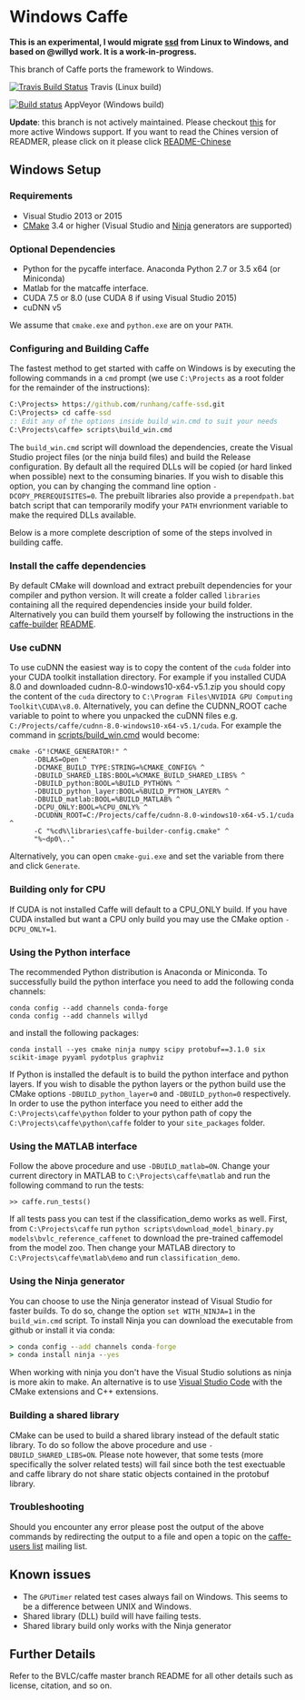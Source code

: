 # Windows Caffe

**This is an experimental, I would migrate [ssd](https://github.com/weiliu89/caffe/tree/ssd) from Linux to Windows, and based on @willyd work. It is a work-in-progress.**

This branch of Caffe ports the framework to Windows.

[![Travis Build Status](https://api.travis-ci.org/BVLC/caffe.svg?branch=windows)](https://travis-ci.org/BVLC/caffe) Travis (Linux build)

[![Build status](https://ci.appveyor.com/api/projects/status/ew7cl2k1qfsnyql4/branch/windows?svg=true)](https://ci.appveyor.com/project/BVLC/caffe/branch/windows) AppVeyor (Windows build)

**Update**: this branch is not actively maintained. Please checkout [this](https://github.com/BVLC/caffe/tree/windows) for more active Windows support.
If you want to read the Chines version of READMER, please click on it please click [README-Chinese](https://github.com/runhang/caffe-ssd/README-chinese.md)


## Windows Setup

### Requirements

 - Visual Studio 2013 or 2015
 - [CMake](https://cmake.org/) 3.4 or higher (Visual Studio and [Ninja](https://ninja-build.org/) generators are supported)

### Optional Dependencies

 - Python for the pycaffe interface. Anaconda Python 2.7 or 3.5 x64 (or Miniconda)
 - Matlab for the matcaffe interface.
 - CUDA 7.5 or 8.0 (use CUDA 8 if using Visual Studio 2015)
 - cuDNN v5

 We assume that `cmake.exe` and `python.exe` are on your `PATH`.

### Configuring and Building Caffe

The fastest method to get started with caffe on Windows is by executing the following commands in a `cmd` prompt (we use `C:\Projects` as a root folder for the remainder of the instructions):
```cmd
C:\Projects> https://github.com/runhang/caffe-ssd.git
C:\Projects> cd caffe-ssd
:: Edit any of the options inside build_win.cmd to suit your needs
C:\Projects\caffe> scripts\build_win.cmd
```
The `build_win.cmd` script will download the dependencies, create the Visual Studio project files (or the ninja build files) and build the Release configuration. By default all the required DLLs will be copied (or hard linked when possible) next to the consuming binaries. If you wish to disable this option, you can by changing the command line option `-DCOPY_PREREQUISITES=0`. The prebuilt libraries also provide a `prependpath.bat` batch script that can temporarily modify your `PATH` envrionment variable to make the required DLLs available.

Below is a more complete description of some of the steps involved in building caffe.

### Install the caffe dependencies

By default CMake will download and extract prebuilt dependencies for your compiler and python version. It will create a folder called `libraries` containing all the required dependencies inside your build folder. Alternatively you can build them yourself by following the instructions in the [caffe-builder](https://github.com/willyd/caffe-builder) [README](https://github.com/willyd/caffe-builder/blob/master/README.md).

### Use cuDNN

To use cuDNN the easiest way is to copy the content of the `cuda` folder into your CUDA toolkit installation directory. For example if you installed CUDA 8.0 and downloaded cudnn-8.0-windows10-x64-v5.1.zip you should copy the content of the `cuda` directory to `C:\Program Files\NVIDIA GPU Computing Toolkit\CUDA\v8.0`. Alternatively, you can define the CUDNN_ROOT cache variable to point to where you unpacked the cuDNN files e.g. `C:/Projects/caffe/cudnn-8.0-windows10-x64-v5.1/cuda`. For example the command in [scripts/build_win.cmd](scripts/build_win.cmd) would become:
```
cmake -G"!CMAKE_GENERATOR!" ^
      -DBLAS=Open ^
      -DCMAKE_BUILD_TYPE:STRING=%CMAKE_CONFIG% ^
      -DBUILD_SHARED_LIBS:BOOL=%CMAKE_BUILD_SHARED_LIBS% ^
      -DBUILD_python:BOOL=%BUILD_PYTHON% ^
      -DBUILD_python_layer:BOOL=%BUILD_PYTHON_LAYER% ^
      -DBUILD_matlab:BOOL=%BUILD_MATLAB% ^
      -DCPU_ONLY:BOOL=%CPU_ONLY% ^
      -DCUDNN_ROOT=C:/Projects/caffe/cudnn-8.0-windows10-x64-v5.1/cuda ^
      -C "%cd%\libraries\caffe-builder-config.cmake" ^
      "%~dp0\.."
```

Alternatively, you can open `cmake-gui.exe` and set the variable from there and click `Generate`.

### Building only for CPU

If CUDA is not installed Caffe will default to a CPU_ONLY build. If you have CUDA installed but want a CPU only build you may use the CMake option `-DCPU_ONLY=1`.

### Using the Python interface

The recommended Python distribution is Anaconda or Miniconda. To successfully build the python interface you need to add the following conda channels:
```
conda config --add channels conda-forge
conda config --add channels willyd
```
and install the following packages:
```
conda install --yes cmake ninja numpy scipy protobuf==3.1.0 six scikit-image pyyaml pydotplus graphviz
```
If Python is installed the default is to build the python interface and python layers. If you wish to disable the python layers or the python build use the CMake options `-DBUILD_python_layer=0` and `-DBUILD_python=0` respectively. In order to use the python interface you need to either add the `C:\Projects\caffe\python` folder to your python path of copy the `C:\Projects\caffe\python\caffe` folder to your `site_packages` folder.

### Using the MATLAB interface

Follow the above procedure and use `-DBUILD_matlab=ON`. Change your current directory in MATLAB to `C:\Projects\caffe\matlab` and run the following command to run the tests:
```
>> caffe.run_tests()
```
If all tests pass you can test if the classification_demo works as well. First, from `C:\Projects\caffe` run `python scripts\download_model_binary.py models\bvlc_reference_caffenet` to download the pre-trained caffemodel from the model zoo. Then change your MATLAB directory to `C:\Projects\caffe\matlab\demo` and run `classification_demo`.

### Using the Ninja generator

You can choose to use the Ninja generator instead of Visual Studio for faster builds. To do so, change the option `set WITH_NINJA=1` in the `build_win.cmd` script. To install Ninja you can download the executable from github or install it via conda:
```cmd
> conda config --add channels conda-forge
> conda install ninja --yes
```
When working with ninja you don't have the Visual Studio solutions as ninja is more akin to make. An alternative is to use [Visual Studio Code](https://code.visualstudio.com) with the CMake extensions and C++ extensions.

### Building a shared library

CMake can be used to build a shared library instead of the default static library. To do so follow the above procedure and use `-DBUILD_SHARED_LIBS=ON`. Please note however, that some tests (more specifically the solver related tests) will fail since both the test exectuable and caffe library do not share static objects contained in the protobuf library.

### Troubleshooting

Should you encounter any error please post the output of the above commands by redirecting the output to a file and open a topic on the [caffe-users list](https://groups.google.com/forum/#!forum/caffe-users) mailing list.

## Known issues

- The `GPUTimer` related test cases always fail on Windows. This seems to be a difference between UNIX and Windows.
- Shared library (DLL) build will have failing tests.
- Shared library build only works with the Ninja generator

## Further Details

Refer to the BVLC/caffe master branch README for all other details such as license, citation, and so on.
